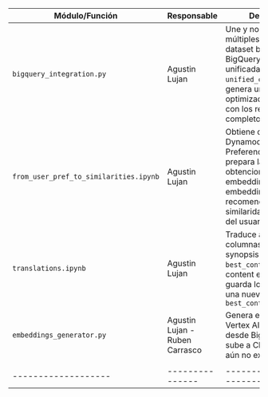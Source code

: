 | **Módulo/Función**|**Responsable**| **Descripción**                   | **Inputs**              | **Outputs**              |
|-------------------|---------------|-----------------------------------|-------------------------|--------------------------|
| `bigquery_integration.py` | Agustin Lujan | Une y normaliza múltiples tablas del dataset bbmedia de BigQuery en una tabla unificada `unified_content` y luego genera una tabla optimizada `best_content` con los registros más completos por tmdb_id. | `bubbo-dfba0.bbmedia.(ALL_TABLES)` | `bubbo-dfba0.content` |
| `from_user_pref_to_similarities.ipynb`    |  Agustin Lujan     | Obtiene datos desde Dynamodb de 'User Preferences content' y prepara la info para la obtencion de embeddings. Obtiene los embeddings, y genera recomendaciones por similaridad con las pref del usuario | 'Data_EN', DynamoDB 'user_pref...', embeddings_bucket_backup  | Recomendaciones en tiempo real  |
| `translations.ipynb`       |  Agustin Lujan     |  Traduce al español las columnas genres, title y synopsis de la tabla `best_content` del dataset content en BigQuery, y guarda los resultados en una nueva tabla llamada `best_content_translated`     |  `bubbo-dfba0.content.best_content` |  `bubbo-dfba0.content.best_content_translated`  |
| `embeddings_generator.py` | Agustin Lujan - Ruben Carrasco | Genera embeddings con Vertex AI para los títulos desde BigQuery y los sube a Cloud Storage si aún no existen | `bubbo-dfba0.content.best_content_translated_py` | PROJECT = "bubbo-dfba0", LOCATION = "europe-southwest1", BUCKET_NAME = "embeddings_new_bucket", GCS_PREFIX = `embeddings/movies_and_series/{tmdb_id}.json` |
|  |  |  |  |  |
|-------------------|---------------|-----------------------------------|-------------------------|--------------------------|
